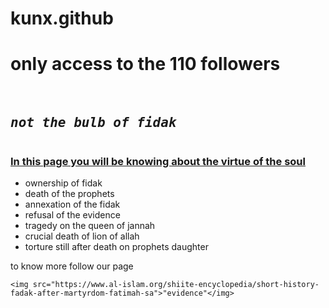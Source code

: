 # kunx.github
<!DOCTYPE html>
<html lang="en">
<head>
    <meta charset="UTF-8">
    <meta http-equiv="X-UA-Compatible" content="IE=edge">
    <meta name="viewport" content="width=device-width, initial-scale=1.0">
    <title>Welcome to my yard</title>
</head>
<body>
    <h1>only access to the <b>110 followers</b></h1>
    <pre>  <h2><i>not the bulb of fidak</i></h2></pre>
    <p><h3> <u>In this page you will be knowing about the virtue of the soul</u> </h3></p>
    <a href="images (2).jpg"></a>
    <ul><li>ownership of fidak</li>
    <li>death of the prophets</li>
<li>annexation of the fidak</li>
<li>refusal of the evidence</li>
<li>tragedy on the queen of jannah</li>
<li>crucial death of lion of allah</li>
<li>torture still after death on prophets daughter</li></ul>
<p>to know more follow our page</p>

    <img src="https://www.al-islam.org/shiite-encyclopedia/short-history-fadak-after-martyrdom-fatimah-sa">"evidence"</img>
</body>
</body>
</html>                  
